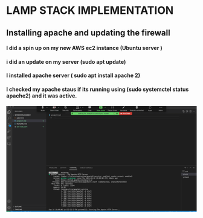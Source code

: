 # LAMP STACK IMPLEMENTATION

## Installing apache and updating the firewall
#### I did a spin up on my new AWS ec2 instance (Ubuntu server )
#### i did an update on my server (sudo apt update)
#### I installed apache server ( sudo apt install apache 2)
#### I checked my apache staus if its running using (sudo systemctel status apache2) and it was active.


![apache status](https://github.com/pappizee/mydevopsJourney/blob/9ba221e8ae99f32f82dc225d292ecca4faea68d8/images/project1_apache_status.png)